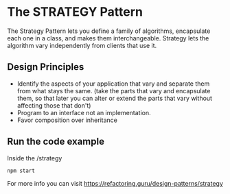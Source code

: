 # The STRATEGY Pattern

The Strategy Pattern lets you define a family of algorithms, encapsulate each one in a class, and makes them interchangeable.
Strategy lets the algorithm vary independently from clients that use it.

## Design Principles

- Identify the aspects of your application that vary and separate them from what stays the same. (take the parts that vary and encapsulate them, so that later you can alter or extend the parts that vary without affecting those that don't)
- Program to an interface not an implementation.
- Favor composition over inheritance

## Run the code example

Inside the /strategy

```bash
npm start
```

For more info you can visit https://refactoring.guru/design-patterns/strategy
